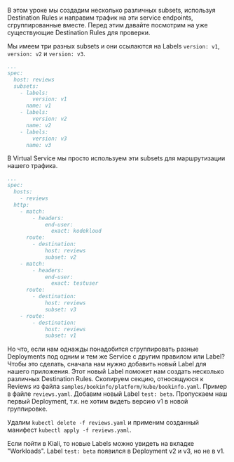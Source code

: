 В этом уроке мы создадим несколько различных subsets, используя Destination Rules и направим трафик на эти service endpoints, сгруппированные вместе. Перед этим давайте посмотрим на уже существующие Destination Rules для проверки.

Мы имеем три разных subsets и они ссылаются на Labels `version: v1`, `version: v2` и `version: v3`.

```yaml
...
spec:
  host: reviews
  subsets:
    - labels:
        version: v1
      name: v1
    - labels:
        version: v2
      name: v2
    - labels:
        version: v3
      name: v3
```

В Virtual Service мы просто используем эти subsets для маршрутизации нашего трафика.

```yaml
...
spec:
  hosts:
    - reviews
  http:
    - match:
        - headers:
            end-user:
              exact: kodekloud
      route:
        - destination:
            host: reviews
            subset: v2
    - match:
        - headers:
            end-user:
              exact: testuser
      route:
        - destination:
            host: reviews
            subset: v3
    - route:
        - destination:
            host: reviews
            subset: v1
```

Но что, если нам однажды понадобится сгруппировать разные Deployments под одним и тем же Service с другим правилом или Label? Чтобы это сделать, сначала нам нужно добавить новый Label для нашего приложения. Этот новый Label поможет нам создать несколько различных Destination Rules. Скопируем секцию, относящуюся к Reviews из файла `samples/bookinfo/platform/kube/bookinfo.yaml`. Пример в файле `reviews.yaml`. Добавим новый Label `test: beta`. Пропускаем наш первый Deployment, т.к. не хотим видеть версию v1 в новой группировке.

Удалим `kubectl delete -f reviews.yaml` и применим созданный манифест `kubectl apply -f reviews.yaml`.

Если пойти в Kiali, то новые Labels можно увидеть на вкладке "Workloads". Label `test: beta` появился в Deployment v2 и v3, но не в v1.